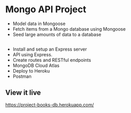 # Mongo API Project
- Model data in Mongoose
- Fetch items from a Mongo database using Mongoose
- Seed large amounts of data to a database

## 
- Install and setup an Express server
- API using Express.
- Create routes and RESTful endpoints 
- MongoDB Cloud Atlas
- Deploy to Heroku
- Postman

## View it live

https://project-books-db.herokuapp.com/
